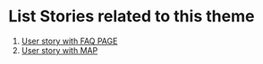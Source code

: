 # List Stories related to this theme
1. [User story with FAQ PAGE](/documentation/templates/theme/initiatives/epics/stories/tasks/task1.md)
2. [User story with MAP](/documentation/templates/theme/initiatives/epics/stories/tasks/task2.md)